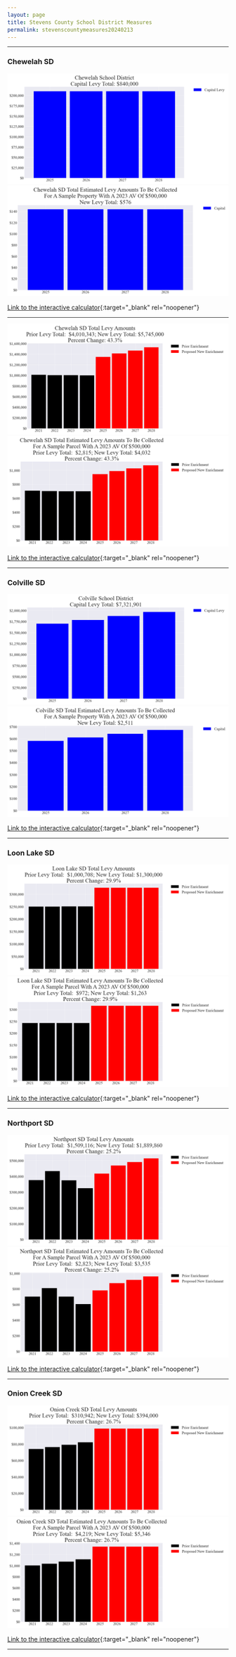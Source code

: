 ```yaml
---
layout: page
title: Stevens County School District Measures
permalink: stevenscountymeasures20240213
---
```


___

### Chewelah SD

![Chewelah SD capital levy totals chart](pagesManual/LeviesReport/20240213/ChewelahCapital.png "Chewelah SD capital levy totals chart")
![Chewelah SD capital levy example parcel chart](pagesManual/LeviesReport/20240213/ChewelahCapitalParcel.png "Chewelah SD capital  example parcel chart")

[Link to the interactive calculator](calculator_chewelah_capital_20240213_enhanced){:target="_blank" rel="noopener"}

___


![Chewelah SD enrichment levy totals chart](pagesManual/LeviesReport/20240213/ChewelahEnrichment.png "Chewelah SD enrichment levy totals chart")
![Chewelah SD enrichment levy example parcel chart](pagesManual/LeviesReport/20240213/ChewelahEnrichmentParcel.png "Chewelah SD enrichment  example parcel chart")

[Link to the interactive calculator](calculator_chewelah_enrichment_20240213_enhanced){:target="_blank" rel="noopener"}

___

### Colville SD

![Colville SD capital levy totals chart](pagesManual/LeviesReport/20240213/ColvilleCapital.png "Colville SD capital levy totals chart")
![Colville SD capital levy example parcel chart](pagesManual/LeviesReport/20240213/ColvilleCapitalParcel.png "Colville SD capital  example parcel chart")

[Link to the interactive calculator](calculator_colville_capital_20240213_enhanced){:target="_blank" rel="noopener"}

___

### Loon Lake SD

![Loon Lake SD enrichment levy totals chart](pagesManual/LeviesReport/20240213/LoonLakeEnrichment.png "Loon Lake SD enrichment levy totals chart")
![Loon Lake SD enrichment levy example parcel chart](pagesManual/LeviesReport/20240213/LoonLakeEnrichmentParcel.png "Loon Lake SD enrichment  example parcel chart")

[Link to the interactive calculator](calculator_loon_lake_enrichment_20240213_enhanced){:target="_blank" rel="noopener"}

___

### Northport SD

![Northport SD enrichment levy totals chart](pagesManual/LeviesReport/20240213/NorthportEnrichment.png "Northport SD enrichment levy totals chart")
![Northport SD enrichment levy example parcel chart](pagesManual/LeviesReport/20240213/NorthportEnrichmentParcel.png "Northport SD enrichment  example parcel chart")

[Link to the interactive calculator](calculator_northport_enrichment_20240213_enhanced){:target="_blank" rel="noopener"}

___

### Onion Creek SD

![Onion Creek SD enrichment levy totals chart](pagesManual/LeviesReport/20240213/OnionCreekEnrichment.png "Onion Creek SD enrichment levy totals chart")
![Onion Creek SD enrichment levy example parcel chart](pagesManual/LeviesReport/20240213/OnionCreekEnrichmentParcel.png "Onion Creek SD enrichment  example parcel chart")

[Link to the interactive calculator](calculator_onion_creek_enrichment_20240213_enhanced){:target="_blank" rel="noopener"}

___

